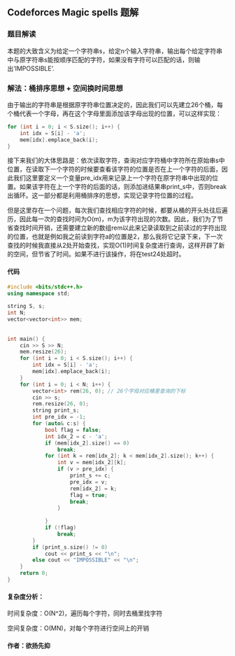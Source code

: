 ## Codeforces Magic spells 题解

### 题目解读

本题的大致含义为给定一个字符串s，给定n个输入字符串，输出每个给定字符串中与原字符串s能按顺序匹配的字符，如果没有字符可以匹配的话，则输出‘IMPOSSIBLE’.

### 解法：桶排序思想 + 空间换时间思想

由于输出的字符串是根据原字符串位置决定的，因此我们可以先建立26个桶，每个桶代表一个字母，再在这个字母里面添加该字母出现的位置，可以这样实现：

```c++
for (int i = 0; i < S.size(); i++) {
    int idx = S[i] - 'a';
    mem[idx].emplace_back(i);
}
```

接下来我们的大体思路是：依次读取字符，查询对应字符桶中字符所在原始串s中位置，在读取下一个字符的时候要查看该字符的位置是否在上一个字符的后面，因此我们这里要定义一个变量pre_idx用来记录上一个字符在原字符串中出现的位置。如果该字符在上一个字符的后面的话，则添加进结果串print_s中，否则break出循环。这一部分都是利用桶排序的思想，实现记录字符位置的过程。

但是这里存在一个问题，每次我们查找相应字符的时候，都要从桶的开头处往后遍历，因此每一次的查找时间为O(m)，m为该字符出现的次数。因此，我们为了节省查找时间开销，还需要建立新的数组rem以此来记录读取到之前读过的字符出现的位置，也就是例如我之前读到字符a的位置是2，那么我将它记录下来，下一次查找的时候我直接从2处开始查找，实现O(1)时间复杂度进行查询，这样开辟了新的空间，但节省了时间。如果不进行该操作，将在test24处超时。

#### 代码

```c++
#include <bits/stdc++.h>
using namespace std;
 
string S, s;
int N;
vector<vector<int>> mem;
 
 
int main() {
	cin >> S >> N;
	mem.resize(26);
	for (int i = 0; i < S.size(); i++) {
		int idx = S[i] - 'a';
		mem[idx].emplace_back(i);
	}
	for (int i = 0; i < N; i++) {
		vector<int> rem(26, 0); // 26个字母对应桶里查询的下标 
		cin >> s;
		rem.resize(26, 0);
		string print_s;
		int pre_idx = -1;
		for (auto& c:s) {
			bool flag = false;
			int idx_2 = c - 'a';
			if (mem[idx_2].size() == 0)
				break;
			for (int k = rem[idx_2]; k < mem[idx_2].size(); k++) {
				int v = mem[idx_2][k];
				if (v > pre_idx) {
					print_s += c;
					pre_idx = v;
					rem[idx_2] = k;
					flag = true;
					break;
				}
				
			}
			if (!flag)
				break;
		}
		if (print_s.size() != 0)
			cout << print_s << "\n";
		else cout << "IMPOSSIBLE" << "\n";
	}
	return 0;
}
```

#### 复杂度分析：

时间复杂度：O(N^2)，遍历每个字符，同时去桶里找字符

空间复杂度：O(MN)，对每个字符进行空间上的开销

#### 作者：欲扬先抑